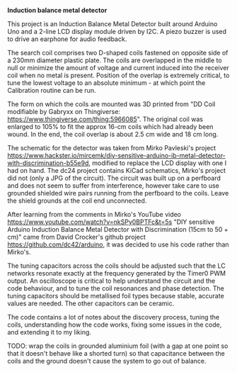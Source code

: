 **Induction balance metal detector**

This project is an Induction Balance Metal Detector built around Arduino Uno and a 2-line LCD display module driven by I2C.  A piezo buzzer is used to drive an earphone for audio feedback.

The search coil comprises two D-shaped coils fastened on opposite side of a 230mm diameter plastic plate.  The coils are overlapped in the middle to null or minimize the amount of voltage and current induced into the receiver coil when no metal is present.  Position of the overlap is extremely critical, to tune the lowest voltage to an absolute minimum - at which point the Calibration routine can be run.

The form on which the coils are mounted was 3D printed from "DD Coil modifiable by Gabryxx on Thingiverse: https://www.thingiverse.com/thing:5966085".  The original coil was enlarged to 105% to fit the approx 16-cm coils which had already been wound.  In the end, the coil overlap is about 2.5 cm wide and 18 cm long.

The schematic for the detector was taken from Mirko Pavleski's project https://www.hackster.io/mircemk/diy-sensitive-arduino-ib-metal-detector-with-discrimination-b55e9d, modified to replace the LCD display with one I had on hand.  The dc24 project contains KiCad schematics, Mirko's project did not (only a JPG of the circuit).   The circuit was built up on a perfboard and does not seem to suffer from interference, however take care to use grounded shielded wire pairs running from the perfboard to the coils. Leave the shield grounds at the coil end unconnected.

After learning from the comments in Mirko's YouTube video https://www.youtube.com/watch?v=nkSPy0BPTFc&t=5s "DIY sensitive Arduino Induction Balance Metal Detector with Discrimination (15cm to 50 + cm)" came from David Crocker's github project https://github.com/dc42/arduino, it was decided to use his code rather than Mirko's.

The tuning capacitors across the coils should be adjusted such that the LC networks resonate exactly at the frequency generated by the Timer0 PWM output. An oscilloscope is critical to help understand the circuit and the code behaviour, and to tune the coil resonances and phase detection.  The tuning capacitors should be metallised foil types because stable, accurate values are needed. The other capacitors can be ceramic.

The code contains a lot of notes about the discovery process, tuning the coils, understanding how the code works, fixing some issues in the code, and extending it to my liking.




TODO:  wrap the coils in grounded aluminium foil (with a gap at one point so that it doesn't behave like a shorted turn) so that capacitance between the coils and the ground doesn't cause the system to go out of balance.
